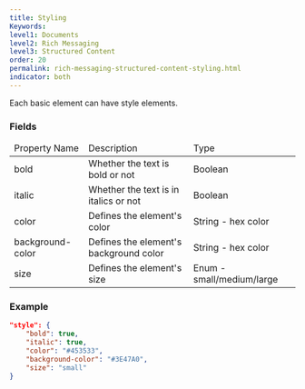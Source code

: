 ```yaml
---
title: Styling
Keywords:
level1: Documents
level2: Rich Messaging
level3: Structured Content
order: 20
permalink: rich-messaging-structured-content-styling.html
indicator: both
---
```


Each basic element can have style elements.

### Fields

<table>
<thead>
  <tr>
    <td>Property Name</td>
    <td>Description</td>
    <td>Type</td>
  </tr>
  </thead>
  <tbody>
  <tr>
    <td>bold</td>
    <td>Whether the text is bold or not</td>
    <td>Boolean</td>
  </tr>
  <tr>
    <td>italic</td>
    <td>Whether the text is in italics or not</td>
    <td>Boolean</td>
  </tr>
  <tr>
    <td>color</td>
    <td>Defines the element's color</td>
    <td>String - hex color</td>
  </tr>
  <tr>
    <td>background-color</td>
    <td>Defines the element's background color</td>
    <td>String - hex color</td>
  </tr>
  <tr>
    <td>size</td>
    <td>Defines the element's size</td>
    <td>Enum - small/medium/large</td>
  </tr>
  </tbody>
</table>


### Example

```json
"style": {
	"bold": true,
	"italic": true,
	"color": "#453533",
	"background-color": "#3E47A0",
	"size": "small"
}
```
